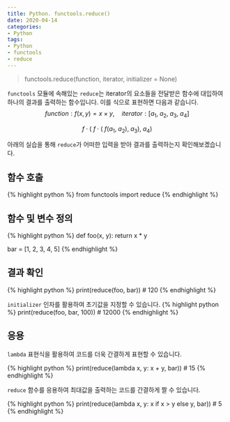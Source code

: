 ```yaml
---
title: Python. functools.reduce()
date: 2020-04-14
categories:
- Python
tags:
- Python
- functools
- reduce
---
```


> functools.reduce(function, iterator, initializer = None)

`functools` 모듈에 속해있는 `reduce`는 iterator의 요소들을 전달받은 함수에 대입하여 하나의 결과를 출력하는 함수입니다. 이를 식으로 표현하면 다음과 같습니다.
$$ function : f(x, y) = x \times y,  \quad iterator : [a_1, \; a_2, \; a_3, \; a_4] $$ 

$$ {f} \cdot ({\ f} \cdot ({\ f}(a_1, \; a_2), \; a_3), \; a_4) $$

아래의 실습을 통해 `reduce`가 어떠한 입력을 받아 결과를 출력하는지 확인해보곘습니다.

## 함수 호출
{% highlight python %}
from functools import reduce 
{% endhighlight %}

## 함수 및 변수 정의
{% highlight python %}
def foo(x, y):
    return x * y
    
bar = [1, 2, 3, 4, 5]
{% endhighlight %}

## 결과 확인

{% highlight python %}
print(reduce(foo, bar)) # 120
{% endhighlight %}

`initializer` 인자를 활용하여 초기값을 지정할 수 있습니다.
{% highlight python %}
print(reduce(foo, bar, 100)) # 12000
{% endhighlight %}

## 응용

`lambda` 표현식을 활용하여 코드를 더욱 간결하게 표현할 수 있습니다.

{% highlight python %}
print(reduce(lambda x, y: x + y, bar)) # 15
{% endhighlight %}

`reduce` 함수를 응용하여 최대값을 출력하는 코드를 간결하게 짤 수 있습니다.

{% highlight python %}
print(reduce(lambda x, y: x if x > y else y, bar)) # 5
{% endhighlight %}






